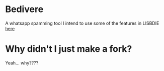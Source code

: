 # Bedivere
A whatsapp spamming tool
I intend to use some of the features in LISBDIE [here](https://github.com/macr1408/Whatsapp-scripts)    
# Why didn't I just make a fork?
Yeah... why????
